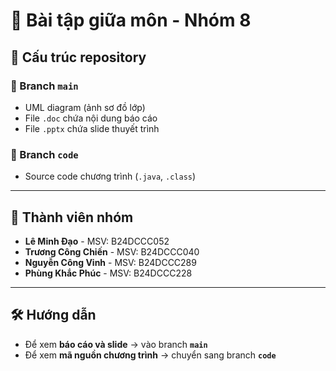 # 📌 Bài tập giữa môn - Nhóm 8

## 📂 Cấu trúc repository

### 🔹 Branch `main`
- UML diagram (ảnh sơ đồ lớp)
- File `.doc` chứa nội dung báo cáo
- File `.pptx` chứa slide thuyết trình

### 🔹 Branch `code`
- Source code chương trình (`.java`, `.class`)

---

## 👥 Thành viên nhóm
- **Lê Minh Đạo** - MSV: B24DCCC052  
- **Trương Công Chiến** - MSV: B24DCCC040  
- **Nguyễn Công Vinh** - MSV: B24DCCC289  
- **Phùng Khắc Phúc** - MSV: B24DCCC228  

---

## 🛠️ Hướng dẫn
- Để xem **báo cáo và slide** → vào branch **`main`**  
- Để xem **mã nguồn chương trình** → chuyển sang branch **`code`**  
